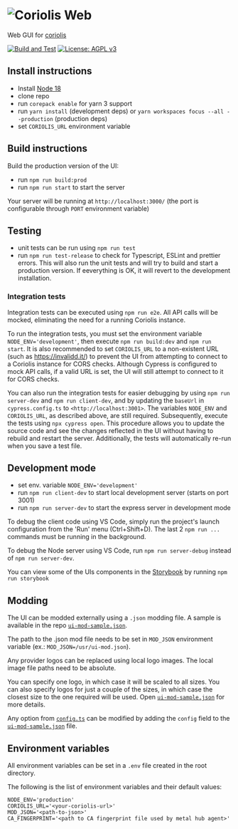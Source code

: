 # ![Coriolis Web](/src/components/ui/Logo/images/coriolis-small-black.svg)

Web GUI for [coriolis](https://github.com/cloudbase/coriolis)

[![Build and Test](https://github.com/cloudbase/coriolis-web/actions/workflows/build.yml/badge.svg)](https://github.com/cloudbase/coriolis-web/actions/workflows/build.yml) [![License: AGPL v3](https://img.shields.io/badge/License-AGPL%20v3-blue.svg)](https://www.gnu.org/licenses/agpl-3.0)

## Install instructions

- Install [Node 18](https://nodejs.org/en/download)
- clone repo
- run `corepack enable` for yarn 3 support
- run `yarn install` (development deps) or `yarn workspaces focus --all --production` (production deps)
- set `CORIOLIS_URL` environment variable

## Build instructions

Build the production version of the UI:

- run `npm run build:prod`
- run `npm run start` to start the server

Your server will be running at `http://localhost:3000/` (the port is configurable through `PORT` environment variable)

## Testing

- unit tests can be run using `npm run test`
- run `npm run test-release` to check for Typescript, ESLint and prettier errors. This will also run the unit tests and will try to build and start a production version. If eeverything is OK, it will revert to the development installation.

### Integration tests

Integration tests can be executed using `npm run e2e`. All API calls will be mocked, eliminating the need for a running Coriolis instance.

To run the integration tests, you must set the environment variable `NODE_ENV='development'`, then execute `npm run build:dev` and `npm run start`. It is also recommended to set `CORIOLIS_URL` to a non-existent URL (such as <https://invalidd.it/>) to prevent the UI from attempting to connect to a Coriolis instance for CORS checks. Although Cypress is configured to mock API calls, if a valid URL is set, the UI will still attempt to connect to it for CORS checks.

You can also run the integration tests for easier debugging by using `npm run server-dev` and `npm run client-dev`, and by updating the `baseUrl` in `cypress.config.ts` to `<http://localhost:3001>`. The variables `NODE_ENV` and `CORIOLIS_URL`, as described above, are still required. Subsequently, execute the tests using `npx cypress open`. This procedure allows you to update the source code and see the changes reflected in the UI without having to rebuild and restart the server. Additionally, the tests will automatically re-run when you save a test file.

## Development mode

- set env. variable `NODE_ENV='development'`
- run `npm run client-dev` to start local development server (starts on port 3001)
- run `npm run server-dev` to start the express server in development mode

To debug the client code using VS Code, simply run the project's launch configuration from the 'Run' menu (Ctrl+Shift+D).
The last 2 `npm run ...` commands must be running in the background.

To debug the Node server using VS Code, run `npm run server-debug` instead of `npm run server-dev`.

You can view some of the UIs components in the [Storybook](https://github.com/storybooks/storybook) by running `npm run storybook`

## Modding

The UI can be modded externally using a `.json` modding file. A sample is available in the repo [`ui-mod-sample.json`](ui-mod-sample.json).

The path to the .json mod file needs to be set in `MOD_JSON` environment variable (ex.: `MOD_JSON=/usr/ui-mod.json`).

Any provider logos can be replaced using local logo images. The local image file paths need to be absolute.

You can specify one logo, in which case it will be scaled to all sizes. You can also specify logos for just a couple of the sizes, in which case the closest size to the one required will be used. Open [`ui-mod-sample.json`](ui-mod-sample.json) for more details.

Any option from [`config.ts`](config.ts) can be modified by adding the `config` field to the [`ui-mod-sample.json`](ui-mod-sample.json) file.

## Environment variables

All environment variables can be set in a `.env` file created in the root directory.

The following is the list of environment variables and their default values:

```(bash)
NODE_ENV='production'
CORIOLIS_URL='<your-coriolis-url>'
MOD_JSON='<path-to-json>'
CA_FINGERPRINT='<path to CA fingerprint file used by metal hub agent>'
```

